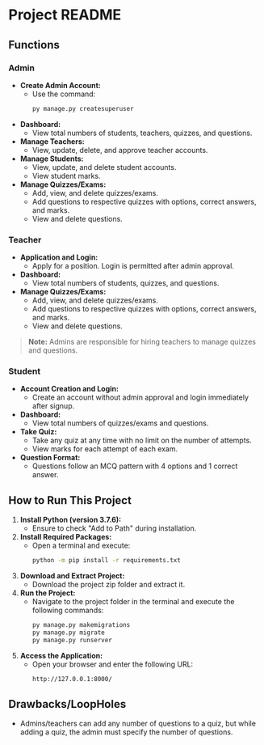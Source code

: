 # Project README

## Functions

### Admin
- **Create Admin Account:**
  - Use the command:
    ```bash
    py manage.py createsuperuser
    ```
- **Dashboard:**
  - View total numbers of students, teachers, quizzes, and questions.
- **Manage Teachers:**
  - View, update, delete, and approve teacher accounts.
- **Manage Students:**
  - View, update, and delete student accounts.
  - View student marks.
- **Manage Quizzes/Exams:**
  - Add, view, and delete quizzes/exams.
  - Add questions to respective quizzes with options, correct answers, and marks.
  - View and delete questions.

### Teacher
- **Application and Login:**
  - Apply for a position. Login is permitted after admin approval.
- **Dashboard:**
  - View total numbers of students, quizzes, and questions.
- **Manage Quizzes/Exams:**
  - Add, view, and delete quizzes/exams.
  - Add questions to respective quizzes with options, correct answers, and marks.
  - View and delete questions.

> **Note:** Admins are responsible for hiring teachers to manage quizzes and questions.

### Student
- **Account Creation and Login:**
  - Create an account without admin approval and login immediately after signup.
- **Dashboard:**
  - View total numbers of quizzes/exams and questions.
- **Take Quiz:**
  - Take any quiz at any time with no limit on the number of attempts.
  - View marks for each attempt of each exam.
- **Question Format:**
  - Questions follow an MCQ pattern with 4 options and 1 correct answer.

## How to Run This Project

1. **Install Python (version 3.7.6):**
   - Ensure to check "Add to Path" during installation.
2. **Install Required Packages:**
   - Open a terminal and execute:
     ```bash
     python -m pip install -r requirements.txt
     ```
3. **Download and Extract Project:**
   - Download the project zip folder and extract it.
4. **Run the Project:**
   - Navigate to the project folder in the terminal and execute the following commands:
     ```bash
     py manage.py makemigrations
     py manage.py migrate
     py manage.py runserver
     ```
5. **Access the Application:**
   - Open your browser and enter the following URL:
     ```bash
     http://127.0.0.1:8000/
     ```

## Drawbacks/LoopHoles
- Admins/teachers can add any number of questions to a quiz, but while adding a quiz, the admin must specify the number of questions.
